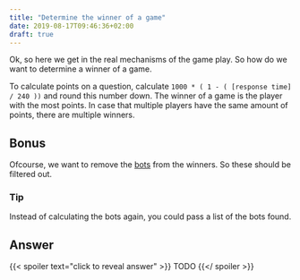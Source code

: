 ```yaml
---
title: "Determine the winner of a game"
date: 2019-08-17T09:46:36+02:00
draft: true
---
```


Ok, so here we get in the real mechanisms of the game play. So how do we want to determine a winner of a game.

To calculate points on a question, calculate `1000 * ( 1 - ( [response time] / 240 ))` and round this number down.
The winner of a game is the player with the most points. In case that multiple players have the same amount of points, there are multiple winners.

## Bonus

Ofcourse, we want to remove the [bots](/challenge/look_for_bots) from the winners. So these should be filtered out.

### Tip

Instead of calculating the bots again, you could pass a list of the bots found.

## Answer

{{< spoiler text="click to reveal answer" >}}
TODO
{{</ spoiler >}}


